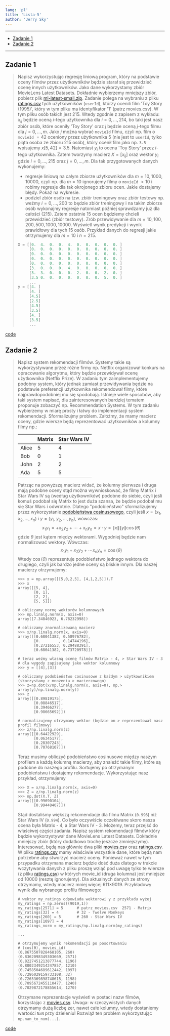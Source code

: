 ```yaml
---
lang: 'pl'
title: 'Lista-5'
author: 'Jerry Sky'
---
```


---

- [Zadanie 1](#zadanie-1)
- [Zadanie 2](#zadanie-2)

---

## Zadanie 1

> Napisz wykorzystując regresję liniową program, który na podstawie oceny filmów przez użytkowników będzie starał się przewidzieć ocenę innych użytkowników. Jako dane wykorzystamy zbiór MovieLens Latest Datasets. Dokładnie wybierzemy mniejszy zbiór, pobierz plik [ml-latest-small.zip](data/ratings.csv). Zadanie polega na wybraniu z pliku [ratings.csv](data/ratings.csv) tych użytkowników (`userId`), którzy ocenili film 'Toy Story (1995)', który w tym pliku ma identyfikator '1' (patrz movies.csv). W tym pliku osób takich jest 215. Wtedy zgodnie z zapisem z wykładu: $x_{ij}$ będzie oceną $i$-tego użytkownika dla $i = 0,\dots,214$, bo taki jest nasz zbiór osób, które oceniły 'Toy Story' oraz $j$ będzie oceną $j$-tego filmu dla $j = 0,\dots,m$. Jako $j$ można wybrać `movieId` filmu, czyli np. film o `movieId` $= 42$ oceniony przez użytkownika 5 (nie jest to `userId`, tylko piąta osoba ze zbioru 215 osób), który ocenił film jako np. `3.5` wpisujemy $x[5,42] = 3.5$. Natomiast $y_i$ to ocena 'Toy Story' przez $i$-tego użytkownika. Zatem tworzymy macierz $X = [x_{ij}]$ oraz wektor $y_i$ gdzie $i = 0,\dots,215$ oraz $j = 0,\dots,m$. Dla tak przygotowanych danych wykonujemy:
> - regresje liniową na całym zbiorze użytkowników dla $m = 10,1000,10000$, czyli np. dla $m = 10$ ignorujemy filmy o
> `movieId` $> 10$ i robimy regresje dla tak okrojonego zbioru ocen. Jakie dostajemy błędy. Pokaż na wykresie.
> - podziel zbiór osób na tzw. zbiór treningowy oraz zbiór testowy np. weźmy $i = 0,\dots,200$ to będzie zbiór treningowy i na takim zbiorze osób wykonajmy regresje natomiast później sprawdzamy już dla całości (215). Zatem ostatnie 15 ocen będziemy chcieli przewidzieć (zbiór testowy). Zrób przewidywanie dla $m = 10,100,200,500,1000,10000$. Wyświetl wynik predykcji i wynik prawidłowy dla tych 15 osób.
> Przykład danych do regresji jakie otrzymujemy dla $m = 10$ i $n = 215$.
> ```py
> X = [[0.  4.  0.  0.  4.  0.  0.  0.  0.  0. ]
>      [0.  0.  0.  0.  0.  0.  0.  0.  0.  0. ]
>      [0.  0.  0.  0.  0.  0.  0.  0.  0.  0. ]
>      [0.  0.  0.  0.  0.  0.  0.  0.  0.  0. ]
>      [0.  0.  0.  0.  0.  0.  0.  0.  0.  0. ]
>      [3.  0.  0.  0.  4.  0.  0.  0.  0.  0. ]
>      [3.  3.  0.  0.  0.  2.  0.  0.  2.  0. ]
>      [3.5 0.  0.  0.  0.  0.  0.  0.  5.  0. ]
>      ...
> y = [[4. ]
>      [4. ]
>      [4.5]
>      [2.5]
>      [4.5]
>      [3.5]
>      [4. ]
>      [3.5]
>      ...
> ```

[code](ex-1.py)

## Zadanie 2

> Napisz system rekomendacji filmów. Systemy takie są wykorzystywane przez różne firmy np. Netflix organizował konkurs na opracowanie algorytmu, który będzie przewidywał ocenę użytkownika (Netflix Prize). W zadaniu tym zaimplementujemy podobny system, który jednak zamiast przewidywania będzie na podstawie preferencji użytkownika rekomendował filmy, które najprawdopodobniej mu się spodobają. Istnieje wiele sposobów, aby taki system napisać, dla zainteresowanych bardziej tematem proponuje zobaczyć np. Recommendation Systems. W tym zadaniu wybierzemy w miarę prosty i łatwy do implementacji system rekomendacji. Sformalizujmy problem. Załóżmy, że mamy macierz oceny, gdzie wiersze będą reprezentować użytkowników a kolumny filmy np.:
>
> |       | Matrix | Star Wars IV |
> | ----- | ------ | ------------ |
> | Alice | 5      | 4            |
> | Bob   | 0      | 1            |
> | John  | 2      | 2            |
> | Ada   | 5      | 5            |
>
> Patrząc na powyższą macierz widać, że kolumny pierwsza i druga mają podobne oceny stąd można wywnioskować, że filmy Matrix i Star Wars IV są (według użytkowników) podobne do siebie, czyli jeśli komuś podobał się Matrix to jest duża szansa, że będzie podobał mu się Star Wars i odwrotnie. Dlatego "podobieństwo" sformalizujemy przez wykorzystanie [podobieństwa cosinusowego](https://en.wikipedia.org/wiki/Cosine_similarity), czyli jeśli $x = (x_1,x_2,\dots,x_n)$ i $y = (y_1, y_2, \dots, y_n)$, wówczas:
> $$
x_1y_1 = + x_ 2 y_2 + \dotsb + x_n y_n = x \cdot y = \lVert x \rVert \lVert y \lVert \cos(\theta)
$$
> gdzie $\theta$ jest kątem między wektorami. Wygodniej będzie nam normalizować wektory. Wówczas:
> $$
x_1 y_1 + x_2 y_2 + \dotsb x_n y_n = \cos(\theta)
$$
> Wtedy $\cos(\theta)$ reprezentuje podobieństwo jednego wektora do drugiego, czyli jak bardzo jedne oceny są bliskie innym. Dla naszej macierzy otrzymujemy:
> ```shell
> >>> x = np.array([[5,0,2,5], [4,1,2,5]]).T
> >>> x
> array([[5, 4],
>        [0, 1],
>        [2, 2],
>        [5, 5]])
>
> # obliczamy normę wektorów kolumnowych
> >>> np.linalg.norm(x, axis=0)
> array([7.34846923, 6.78232998])
>
> # obliczamy znormalizowaną macierz
> >>> x/np.linalg.norm(x, axis=0)
> array([[0.68041382, 0.58976782],
>        [0.        , 0.14744196],
>        [0.27216553, 0.29488391],
>        [0.68041382, 0.73720978]])
>
> # teraz weźmy własną ocenę filmów Matrix - 4, > Star Wars IV - 3
> # dla wygody zapisujemy jako wektor kolumnowy
> >>> y = [[4],[3]]
>
> # obliczamy podobieństwo cosinusowe z każdym > użytkownikiem (skorzystamy z mnożenia > macierzowego)
> >>> z=np.dot(x/np.linalg.norm(x, axis=0), np.> array(y)/np.linalg.norm(y))
> >>> z
> array([[0.89819175],
>        [0.08846517],
>        [0.39466277],
>        [0.98665692]])
>
> # normalizujemy otrzymany wektor (będzie on > reprezentował nasz profil filmowy)
> >>> z/np.linalg.norm(z)
> array([[0.64422929],
>        [0.06345177],
>        [0.28307243],
>        [0.70768107]])
> ```
> Teraz musimy obliczyć podobieństwo cosinusowe między naszym profilem a każdą kolumną macierzy, aby znaleźć takie filmy, które są podobne do naszego profilu. Sortujemy po otrzymanym podobieństwu i dostajemy rekomendacje. Wykorzystując nasz przykład, otrzymujemy
> ```shell
> >>> X = x/np.linalg.norm(x, axis=0)
> >>> Z = z/np.linalg.norm(z)
> >>> np.dot(X.T, Z)
> array([[0.99690104],
>        [0.99448407]])
> ```
>
> Stąd dostaliśmy większą rekomendacje dla filmu Matrix (`0.996`) niż Star Wars IV (`0.994`). Co było oczywiście oczekiwane skoro nasza ocena była Matrix - 4, a Star Wars IV - 3. Możemy, teraz przejść do właściwej części zadania. Napisz system rekomendacji filmów który będzie wykorzystywał dane MovieLens Latest Datasets. Dokładnie mniejszy zbiór (który dodatkowo trochę jeszcze zmniejszymy). Interesować, będą nas głównie dwa pliki [movies.csv](data/movies.csv) oraz [ratings.csv](data/ratings.csv). W pliku [ratings.csv](data/ratings.csv) mamy właściwie wszystkie dane, które będą nam potrzebne aby stworzyć macierz oceny. Ponieważ nawet w tym przypadku otrzymana macierz będzie dość duża dlatego w trakcie wczytywania danych z pliku proszę wziąć pod uwagę tylko te wiersze (z pliku [ratings.csv](data/ratings.csv)) w których movie_id (druga kolumna) jest mniejsze od $10000$ (resztę ignorujemy). Dla aktualnych danych ze strony otrzymamy, wtedy macierz mniej więcej 611×9019. Przykładowy wynik dla wybranego profilu filmowego:
> ```shell
> # wektor my_ratings odpowiada wektorowi y z przykładu wyżej
> my_ratings = np.zeros((9019,1))
> my_ratings[2571] = 5      # patrz movies.csv  2571 - Matrix
> my_ratings[32] = 4        # 32 - Twelve Monkeys
> my_ratings[260] = 5       # 260 - Star Wars IV
> my_ratings[1097] = 4
> my_ratings_norm = my_ratings/np.linalg.norm(my_ratings)
>
> ...
>
> # otrzymujemy wynik rekomendacji po posortowaniu
> # (cos(θ), movies_id)
> (0.8675507828468105, 260)
> (0.8362098349303669, 2571)
> (0.8227451213877744, 1196)
> (0.8002349214247857, 1210)
> (0.7458504689612442, 1097)
> (0.7286029159733108, 32)
> (0.7265369898748615, 1198)
> (0.7095672455110477, 1240)
> (0.7029872178855614, 1270)
> ```
>
> Otrzymane reprezentacje wyświetl w postaci nazw filmów, korzystając z [movies.csv](data/movies.csv). Uwaga: w rzeczywistych danych otrzymamy dużą liczbę zer, nawet całe kolumny, wtedy dostaniemy wartości `NaN` przy dzieleniu! Rozwiąż ten problem wykorzystując `np.nan_to_num(...)`.



[code](ex-2.py)
